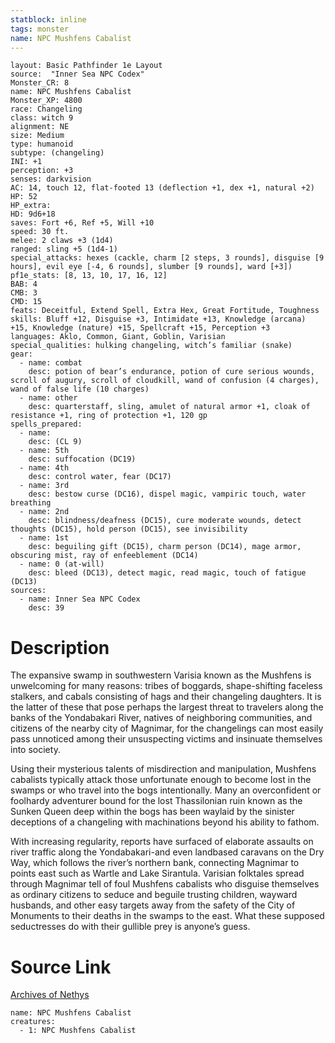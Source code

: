 ```yaml
---
statblock: inline
tags: monster
name: NPC Mushfens Cabalist
---
```

```statblock
layout: Basic Pathfinder 1e Layout
source:  "Inner Sea NPC Codex"
Monster_CR: 8
name: NPC Mushfens Cabalist
Monster_XP: 4800
race: Changeling
class: witch 9
alignment: NE
size: Medium
type: humanoid
subtype: (changeling)
INI: +1
perception: +3
senses: darkvision
AC: 14, touch 12, flat-footed 13 (deflection +1, dex +1, natural +2)
HP: 52
HP_extra: 
HD: 9d6+18
saves: Fort +6, Ref +5, Will +10
speed: 30 ft.
melee: 2 claws +3 (1d4)
ranged: sling +5 (1d4-1)
special_attacks: hexes (cackle, charm [2 steps, 3 rounds], disguise [9 hours], evil eye [-4, 6 rounds], slumber [9 rounds], ward [+3])
pf1e_stats: [8, 13, 10, 17, 16, 12]
BAB: 4
CMB: 3
CMD: 15
feats: Deceitful, Extend Spell, Extra Hex, Great Fortitude, Toughness
skills: Bluff +12, Disguise +3, Intimidate +13, Knowledge (arcana) +15, Knowledge (nature) +15, Spellcraft +15, Perception +3
languages: Aklo, Common, Giant, Goblin, Varisian
special_qualities: hulking changeling, witch’s familiar (snake)
gear:
  - name: combat
    desc: potion of bear’s endurance, potion of cure serious wounds, scroll of augury, scroll of cloudkill, wand of confusion (4 charges), wand of false life (10 charges)
  - name: other
    desc: quarterstaff, sling, amulet of natural armor +1, cloak of resistance +1, ring of protection +1, 120 gp
spells_prepared:
  - name:
    desc: (CL 9)
  - name: 5th
    desc: suffocation (DC19)
  - name: 4th
    desc: control water, fear (DC17)
  - name: 3rd
    desc: bestow curse (DC16), dispel magic, vampiric touch, water breathing
  - name: 2nd
    desc: blindness/deafness (DC15), cure moderate wounds, detect thoughts (DC15), hold person (DC15), see invisibility
  - name: 1st
    desc: beguiling gift (DC15), charm person (DC14), mage armor, obscuring mist, ray of enfeeblement (DC14)
  - name: 0 (at-will)
    desc: bleed (DC13), detect magic, read magic, touch of fatigue (DC13)
sources:
  - name: Inner Sea NPC Codex
    desc: 39
```
# Description
The expansive swamp in southwestern Varisia known as the Mushfens is unwelcoming for many reasons: tribes of boggards, shape-shifting faceless stalkers, and cabals consisting of hags and their changeling daughters. It is the latter of these that pose perhaps the largest threat to travelers along the banks of the Yondabakari River, natives of neighboring communities, and citizens of the nearby city of Magnimar, for the changelings can most easily pass unnoticed among their unsuspecting victims and insinuate themselves into society.

Using their mysterious talents of misdirection and manipulation, Mushfens cabalists typically attack those unfortunate enough to become lost in the swamps or who travel into the bogs intentionally. Many an overconfident or foolhardy adventurer bound for the lost Thassilonian ruin known as the Sunken Queen deep within the bogs has been waylaid by the sinister deceptions of a changeling with machinations beyond his ability to fathom.

With increasing regularity, reports have surfaced of elaborate assaults on river traffic along the Yondabakari-and even landbased caravans on the Dry Way, which follows the river’s northern bank, connecting Magnimar to points east such as Wartle and Lake Sirantula. Varisian folktales spread through Magnimar tell of foul Mushfens cabalists who disguise themselves as ordinary citizens to seduce and beguile trusting children, wayward husbands, and other easy targets away from the safety of the City of Monuments to their deaths in the swamps to the east. What these supposed seductresses do with their gullible prey is anyone’s guess.
# Source Link
[Archives of Nethys](https://aonprd.com/NPCDisplay.aspx?ItemName=Mushfens%20Cabalist)
```encounter-table
name: NPC Mushfens Cabalist
creatures:
  - 1: NPC Mushfens Cabalist
```
